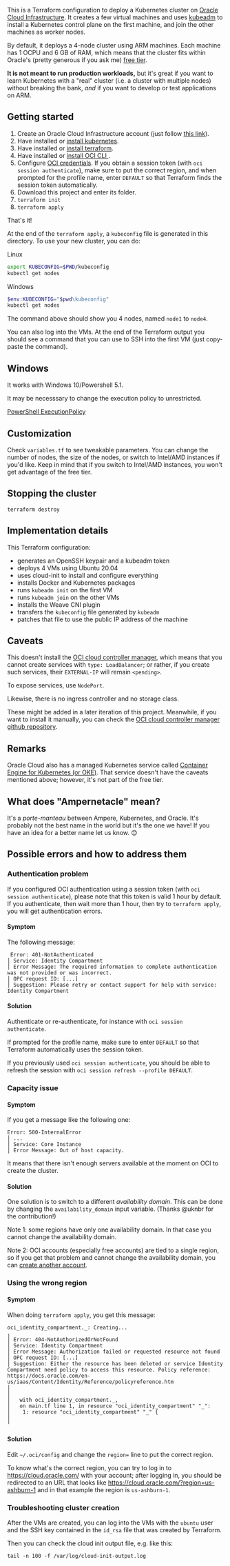 This is a Terraform configuration to deploy a Kubernetes cluster on
[Oracle Cloud Infrastructure][oci]. It creates a few virtual machines
and uses [kubeadm] to install a Kubernetes control plane on the first
machine, and join the other machines as worker nodes.

By default, it deploys a 4-node cluster using ARM machines. Each machine
has 1 OCPU and 6 GB of RAM, which means that the cluster fits within
Oracle's (pretty generous if you ask me) [free tier][freetier].

**It is not meant to run production workloads,**
but it's great if you want to learn Kubernetes with a "real" cluster
(i.e. a cluster with multiple nodes) without breaking the bank, _and_
if you want to develop or test applications on ARM.

## Getting started

1. Create an Oracle Cloud Infrastructure account (just follow [this link][createaccount]).
2. Have installed or [install kubernetes](https://kubernetes.io/docs/setup/production-environment/tools/kubeadm/install-kubeadm/#installing-kubeadm-kubelet-and-kubectl).
3. Have installed or [install terraform](https://learn.hashicorp.com/tutorials/terraform/install-cli?in=terraform/oci-get-started).
4. Have installed or [install OCI CLI ](https://docs.oracle.com/en-us/iaas/Content/API/SDKDocs/cliinstall.htm).
5. Configure [OCI credentials](https://learn.hashicorp.com/tutorials/terraform/oci-build?in=terraform/oci-get-started).
   If you obtain a session token (with `oci session authenticate`), make sure to put the correct region, and when prompted for the profile name, enter `DEFAULT` so that Terraform finds the session token automatically.
6. Download this project and enter its folder.
7. `terraform init`
8. `terraform apply`

That's it!

At the end of the `terraform apply`, a `kubeconfig` file is generated
in this directory. To use your new cluster, you can do:

Linux

```bash
export KUBECONFIG=$PWD/kubeconfig
kubectl get nodes
```

Windows

```powershell
$env:KUBECONFIG="$pwd\kubeconfig"
kubectl get nodes
```

The command above should show you 4 nodes, named `node1` to `node4`.

You can also log into the VMs. At the end of the Terraform output
you should see a command that you can use to SSH into the first VM
(just copy-paste the command).

## Windows

It works with Windows 10/Powershell 5.1.

It may be necesssary to change the execution policy to unrestricted.

[PowerShell ExecutionPolicy](https://docs.microsoft.com/en-us/powershell/module/microsoft.powershell.security/set-executionpolicy?view=powershell-5.1)

## Customization

Check `variables.tf` to see tweakable parameters. You can change the number
of nodes, the size of the nodes, or switch to Intel/AMD instances if you'd
like. Keep in mind that if you switch to Intel/AMD instances, you won't get
advantage of the free tier.

## Stopping the cluster

`terraform destroy`

## Implementation details

This Terraform configuration:

- generates an OpenSSH keypair and a kubeadm token
- deploys 4 VMs using Ubuntu 20.04
- uses cloud-init to install and configure everything
- installs Docker and Kubernetes packages
- runs `kubeadm init` on the first VM
- runs `kubeadm join` on the other VMs
- installs the Weave CNI plugin
- transfers the `kubeconfig` file generated by `kubeadm`
- patches that file to use the public IP address of the machine

## Caveats

This doesn't install the [OCI cloud controller manager][ccm],
which means that you cannot
create services with `type: LoadBalancer`; or rather, if you create
such services, their `EXTERNAL-IP` will remain `<pending>`.

To expose services, use `NodePort`.

Likewise, there is no ingress controller and no storage class.

These might be added in a later iteration of this project.
Meanwhile, if you want to install it manually, you can check
the [OCI cloud controller manager github repository][ccm].

## Remarks

Oracle Cloud also has a managed Kubernetes service called
[Container Engine for Kubernetes (or OKE)][oke]. That service
doesn't have the caveats mentioned above; however, it's not part
of the free tier.

## What does "Ampernetacle" mean?

It's a _porte-manteau_ between Ampere, Kubernetes, and Oracle.
It's probably not the best name in the world but it's the one
we have! If you have an idea for a better name let us know. 😊

## Possible errors and how to address them

### Authentication problem

If you configured OCI authentication using a session token
(with `oci session authenticate`), please note that this token
is valid 1 hour by default. If you authenticate, then wait more
than 1 hour, then try to `terraform apply`, you will get
authentication errors.

#### Symptom

The following message:

```
 Error: 401-NotAuthenticated
│ Service: Identity Compartment
│ Error Message: The required information to complete authentication was not provided or was incorrect.
│ OPC request ID: [...]
│ Suggestion: Please retry or contact support for help with service: Identity Compartment
```

#### Solution

Authenticate or re-authenticate, for instance with
`oci session authenticate`.

If prompted for the profile name, make sure to enter `DEFAULT`
so that Terraform automatically uses the session token.

If you previously used `oci session authenticate`, you
should be able to refresh the session with
`oci session refresh --profile DEFAULT`.

### Capacity issue

#### Symptom

If you get a message like the following one:

```
Error: 500-InternalError
│ ...
│ Service: Core Instance
│ Error Message: Out of host capacity.
```

It means that there isn't enough servers available at the moment
on OCI to create the cluster.

#### Solution

One solution is to switch to a different _availability domain_.
This can be done by changing the `availability_domain` input variable. (Thanks @uknbr for the contribution!)

Note 1: some regions have only one availability domain. In that
case you cannot change the availability domain.

Note 2: OCI accounts (especially free accounts) are tied to a
single region, so if you get that problem and cannot change the
availability domain, you can [create another account][createaccount].

### Using the wrong region

#### Symptom

When doing `terraform apply`, you get this message:

```
oci_identity_compartment._: Creating...
╷
│ Error: 404-NotAuthorizedOrNotFound
│ Service: Identity Compartment
│ Error Message: Authorization failed or requested resource not found
│ OPC request ID: [...]
│ Suggestion: Either the resource has been deleted or service Identity Compartment need policy to access this resource. Policy reference: https://docs.oracle.com/en-us/iaas/Content/Identity/Reference/policyreference.htm
│
│
│   with oci_identity_compartment._,
│   on main.tf line 1, in resource "oci_identity_compartment" "_":
│    1: resource "oci_identity_compartment" "_" {
│
╵
```

#### Solution

Edit `~/.oci/config` and change the `region=` line to put the correct region.

To know what's the correct region, you can try to log in to
https://cloud.oracle.com/ with your account; after logging in,
you should be redirected to an URL that looks like
https://cloud.oracle.com/?region=us-ashburn-1 and in that
example the region is `us-ashburn-1`.

### Troubleshooting cluster creation

After the VMs are created, you can log into the VMs with the
`ubuntu` user and the SSH key contained in the `id_rsa` file
that was created by Terraform.

Then you can check the cloud init output file, e.g. like this:

```
tail -n 100 -f /var/log/cloud-init-output.log
```

[ccm]: https://github.com/oracle/oci-cloud-controller-manager
[createaccount]: https://bit.ly/free-oci-dat-k8s-on-arm
[freetier]: https://www.oracle.com/cloud/free/
[kubeadm]: https://kubernetes.io/docs/reference/setup-tools/kubeadm/
[oci]: https://www.oracle.com/cloud/compute/
[oke]: https://www.oracle.com/cloud-native/container-engine-kubernetes/

